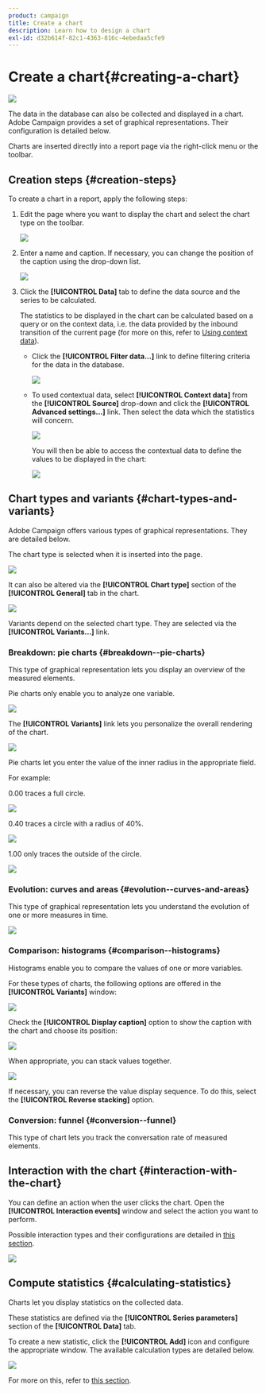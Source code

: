 ```yaml
---
product: campaign
title: Create a chart
description: Learn how to design a chart
exl-id: d32b614f-82c1-4363-816c-4ebedaa5cfe9
---
```

# Create a chart{#creating-a-chart}

![](../../assets/common.svg)

The data in the database can also be collected and displayed in a chart. Adobe Campaign provides a set of graphical representations. Their configuration is detailed below.

Charts are inserted directly into a report page via the right-click menu or the toolbar.

## Creation steps {#creation-steps}

To create a chart in a report, apply the following steps:

1. Edit the page where you want to display the chart and select the chart type on the toolbar.

   ![](assets/s_advuser_report_page_activity_04.png)

1. Enter a name and caption. If necessary, you can change the position of the caption using the drop-down list.

   ![](assets/s_ncs_advuser_report_wizard_018.png)

1. Click the **[!UICONTROL Data]** tab to define the data source and the series to be calculated.

   The statistics to be displayed in the chart can be calculated based on a query or on the context data, i.e. the data provided by the inbound transition of the current page (for more on this, refer to [Using context data](../../reporting/using/using-the-context.md#using-context-data)).

    * Click the **[!UICONTROL Filter data...]** link to define filtering criteria for the data in the database.
    
      ![](assets/reporting_graph_add_filter.png)

    * To used contextual data, select **[!UICONTROL Context data]** from the **[!UICONTROL Source]** drop-down and click the **[!UICONTROL Advanced settings...]** link. Then select the data which the statistics will concern.
    
      ![](assets/reporting_graph_from_context.png)

      You will then be able to access the contextual data to define the values to be displayed in the chart:
    
      ![](assets/reporting_graph_select-from_context.png)

## Chart types and variants {#chart-types-and-variants}

Adobe Campaign offers various types of graphical representations. They are detailed below.

The chart type is selected when it is inserted into the page. 

![](assets/s_advuser_report_page_activity_04.png)

It can also be altered via the **[!UICONTROL Chart type]** section of the **[!UICONTROL General]** tab in the chart.

![](assets/reporting_change_graph_type.png)

Variants depend on the selected chart type. They are selected via the **[!UICONTROL Variants...]** link.

### Breakdown: pie charts {#breakdown--pie-charts}

This type of graphical representation lets you display an overview of the measured elements.

Pie charts only enable you to analyze one variable.

![](assets/reporting_graph_type_sector_1.png)

The **[!UICONTROL Variants]** link lets you personalize the overall rendering of the chart.

![](assets/reporting_graph_type_sector_2.png)

Pie charts let you enter the value of the inner radius in the appropriate field.

For example:

0.00 traces a full circle.

![](assets/s_ncs_advuser_report_sector_exple1.png)

0.40 traces a circle with a radius of 40%.

![](assets/s_ncs_advuser_report_sector_exple2.png)

1.00 only traces the outside of the circle.

![](assets/s_ncs_advuser_report_sector_exple3.png)

### Evolution: curves and areas {#evolution--curves-and-areas}

This type of graphical representation lets you understand the evolution of one or more measures in time. 

![](assets/reporting_graph_type_curve.png)

### Comparison: histograms {#comparison--histograms}

Histograms enable you to compare the values of one or more variables.

For these types of charts, the following options are offered in the **[!UICONTROL Variants]** window:

![](assets/reporting_select_graph_var.png)

Check the **[!UICONTROL Display caption]** option to show the caption with the chart and choose its position:

![](assets/reporting_select_graph_legend.png)

When appropriate, you can stack values together.

![](assets/reporting_graph_type_histo.png)

If necessary, you can reverse the value display sequence. To do this, select the **[!UICONTROL Reverse stacking]** option.

### Conversion: funnel {#conversion--funnel}

This type of chart lets you track the conversation rate of measured elements.

## Interaction with the chart {#interaction-with-the-chart}

You can define an action when the user clicks the chart. Open the **[!UICONTROL Interaction events]** window and select the action you want to perform.

Possible interaction types and their configurations are detailed in [this section](../../web/using/static-elements-in-a-web-form.md#inserting-html-content).

![](assets/s_ncs_advuser_report_wizard_017.png)

## Compute statistics {#calculating-statistics}

Charts let you display statistics on the collected data.

These statistics are defined via the **[!UICONTROL Series parameters]** section of the **[!UICONTROL Data]** tab.

To create a new statistic, click the **[!UICONTROL Add]** icon and configure the appropriate window. The available calculation types are detailed below.

![](assets/reporting_add_statistics.png)

For more on this, refer to [this section](../../reporting/using/using-the-descriptive-analysis-wizard.md#statistics-calculation).
